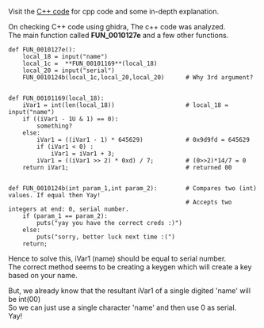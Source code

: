 
Visit the [C++ code](Harel21_crackme(cheat).cpp) for cpp code and some in-depth explanation.  

On checking C++ code using ghidra, The c++ code was analyzed.  
The main function called **FUN_0010127e** and a few other functions.  

```
def FUN_0010127e():
    local_18 = input("name")  
    local_1c =  **FUN_00101169**(local_18)  
    local_20 = input("serial")  
    FUN_0010124b(local_1c,local_20,local_20)      # Why 3rd argument?  


def FUN_00101169(local_18): 
    iVar1 = int(len(local_18))                    # local_18 = input("name")  
    if ((iVar1 - 1U & 1) == 0):  
        something?  
    else:  
        iVar1 = ((iVar1 - 1) * 645629)            # 0x9d9fd = 645629
        if (iVar1 < 0) :
            iVar1 = iVar1 + 3;
        iVar1 = ((iVar1 >> 2) * 0xd) / 7;         # (0>>2)*14/7 = 0
    return iVar1;                                 # returned 00


def FUN_0010124b(int param_1,int param_2):        # Compares two (int) values. If equal then Yay!
                                                  # Accepts two integers at end: 0, serial number.
    if (param_1 == param_2):
        puts("yay you have the correct creds :)")
    else:
        puts("sorry, better luck next time :(")
    return;
```

Hence to solve this, iVar1 (name) should be equal to serial number.  
The correct method seems to be creating a keygen which will create a key based on your name.  

But, we already know that the resultant iVar1 of a single digited 'name' will be int(00)  
So we can just use a single character 'name' and then use 0 as serial.  
Yay!
